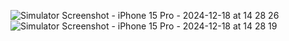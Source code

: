 ![Simulator Screenshot - iPhone 15 Pro - 2024-12-18 at 14 28 26](https://github.com/user-attachments/assets/ba1e05b8-801e-462a-85de-98813e81fd0a)
![Simulator Screenshot - iPhone 15 Pro - 2024-12-18 at 14 28 19](https://github.com/user-attachments/assets/617a2130-315f-459b-9d68-a604781d8fcd)
